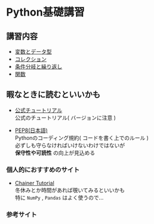 # Python基礎講習
## 講習内容
- [変数とデータ型](https://github.com/Castle46-white/Python_tutorial/blob/master/lecture/lec01.md)
- [コレクション](https://github.com/Castle46-white/Python_tutorial/blob/master/lecture/lec02.md)
- [条件分岐と繰り返し](https://github.com/Castle46-white/Python_tutorial/blob/master/lecture/lec03.md)
- [関数](https://github.com/Castle46-white/Python_tutorial/blob/master/lecture/lec04.md)

## 暇なときに読むといいかも

- [公式チュートリアル](https://docs.python.org/ja/3.6/tutorial/index.html)   
公式のチュートリアル( バージョンに注意 )

- [PEP8(日本語)](https://pep8-ja.readthedocs.io/ja/latest/)  
Pythonのコーディング規約( コードを書く上でのルール )  
必ずしも守らなければいけないわけではないが  
**保守性や可読性** の向上が見込める


### 個人的におすすめのサイト
- [Chainer Tutorial](https://tutorials.chainer.org/ja/tutorial.html)  
冬休みとか時間があれば覗いてみるといいかも  
特に ` NumPy ` , ` Pandas ` はよく使うので...

### 参考サイト

